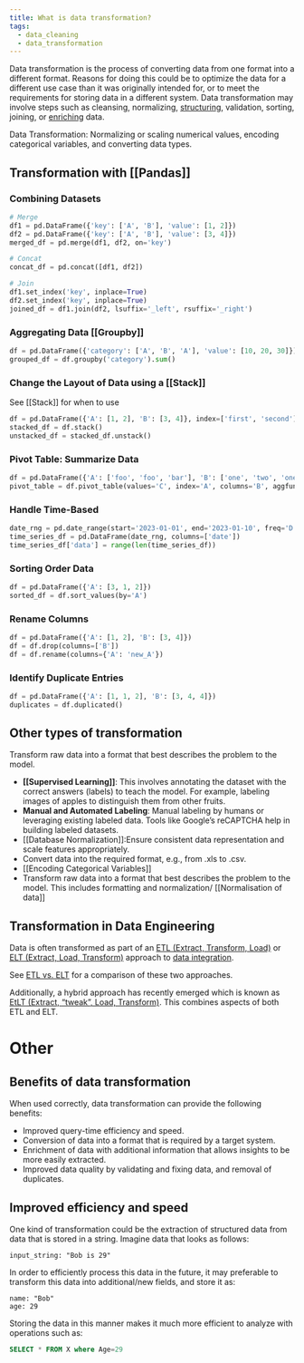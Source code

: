 ```yaml
---
title: What is data transformation?
tags:
  - data_cleaning
  - data_transformation
---
```

Data transformation is the process of converting data from one format into a different format. Reasons for doing this could be to optimize the data for a different use case than it was originally intended for, or to meet the requirements for storing data in a different system. Data transformation may involve steps such as cleansing, normalizing, [structuring](term/structured%20data.md), validation, sorting, joining, or [enriching](term/data%20enrichment.md) data. 

Data Transformation: Normalizing or scaling numerical values, encoding categorical variables, and converting data types.

 ## Transformation with [[Pandas]]
### Combining Datasets

```python
# Merge
df1 = pd.DataFrame({'key': ['A', 'B'], 'value': [1, 2]})
df2 = pd.DataFrame({'key': ['A', 'B'], 'value': [3, 4]})
merged_df = pd.merge(df1, df2, on='key')

# Concat
concat_df = pd.concat([df1, df2])

# Join
df1.set_index('key', inplace=True)
df2.set_index('key', inplace=True)
joined_df = df1.join(df2, lsuffix='_left', rsuffix='_right')
```

### Aggregating Data [[Groupby]]

```python
df = pd.DataFrame({'category': ['A', 'B', 'A'], 'value': [10, 20, 30]})
grouped_df = df.groupby('category').sum()
```

### Change the Layout of Data using a [[Stack]]

See [[Stack]] for when to use
```python
df = pd.DataFrame({'A': [1, 2], 'B': [3, 4]}, index=['first', 'second'])
stacked_df = df.stack()
unstacked_df = stacked_df.unstack()
```
### Pivot Table: Summarize Data
```python
df = pd.DataFrame({'A': ['foo', 'foo', 'bar'], 'B': ['one', 'two', 'one'], 'C': [1, 2, 3]})
pivot_table = df.pivot_table(values='C', index='A', columns='B', aggfunc='sum')
```

### Handle Time-Based
```python
date_rng = pd.date_range(start='2023-01-01', end='2023-01-10', freq='D')
time_series_df = pd.DataFrame(date_rng, columns=['date'])
time_series_df['data'] = range(len(time_series_df))
```
### Sorting Order Data

```python
df = pd.DataFrame({'A': [3, 1, 2]})
sorted_df = df.sort_values(by='A')
```
### Rename Columns

```python
df = pd.DataFrame({'A': [1, 2], 'B': [3, 4]})
df = df.drop(columns=['B'])
df = df.rename(columns={'A': 'new_A'})
```
### Identify Duplicate Entries
```python
df = pd.DataFrame({'A': [1, 1, 2], 'B': [3, 4, 4]})
duplicates = df.duplicated()
```
## Other types of transformation
Transform raw data into a format that best describes the problem to the model. 

- **[[Supervised Learning]]**: This involves annotating the dataset with the correct answers (labels) to teach the model. For example, labeling images of apples to distinguish them from other fruits.
- **Manual and Automated Labeling**: Manual labeling by humans or leveraging existing labeled data. Tools like Google’s reCAPTCHA help in building labeled datasets.
- [[Database Normalization]]:Ensure consistent data representation and scale features appropriately.
- Convert data into the required format, e.g., from .xls to .csv.
- [[Encoding Categorical Variables]]
- Transform raw data into a format that best describes the problem to the model. This includes formatting and normalization/ [[Normalisation of data]]

## Transformation in Data Engineering
Data is often transformed as part of an [ETL (Extract, Transform, Load)](ETL.md) or [ELT (Extract, Load, Transform)](term/elt.md) approach to [data integration](term/data%20integration.md). 

See [ETL vs. ELT](term/etl%20vs%20elt.md) for a comparison of these two approaches.  

Additionally, a hybrid approach has recently emerged which is known as [EtLT (Extract, “tweak”, Load, Transform)](term/etlt.md). This combines aspects of both ETL and ELT. 
# Other
## Benefits of data transformation
When used correctly, data transformation can provide the following benefits:

- Improved query-time efficiency and speed. 
- Conversion of data into a format that is required by a target system.
- Enrichment of data with additional information that allows insights to be more easily extracted.
- Improved data quality by validating and fixing data, and removal of duplicates. 
## Improved efficiency and speed
One kind of transformation could be the extraction of structured data from data that is stored in a string. Imagine data that looks as follows: 

```
input_string: "Bob is 29"
```

In order to efficiently process this data in the future, it may preferable to transform this data into additional/new fields, and store it as:

```
name: "Bob"
age: 29
```

Storing the data in this manner makes it much more efficient to analyze with operations such as:

```sql
SELECT * FROM X where Age=29
```
